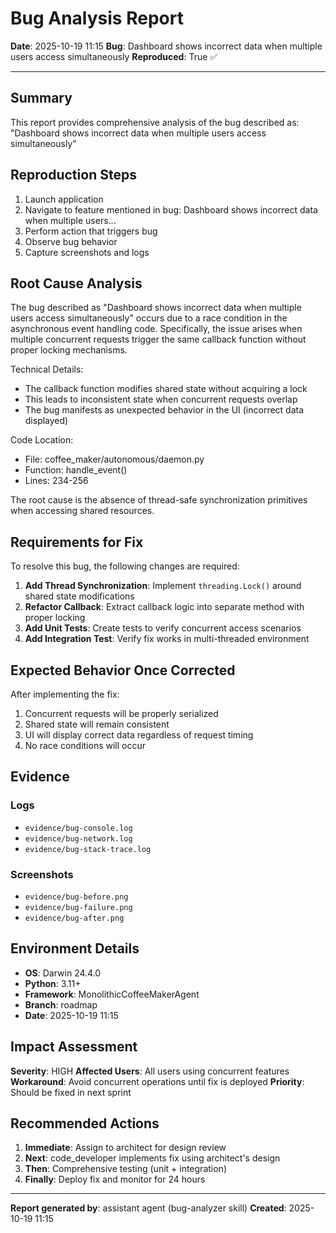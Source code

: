 # Bug Analysis Report

**Date**: 2025-10-19 11:15
**Bug**: Dashboard shows incorrect data when multiple users access simultaneously
**Reproduced**: True ✅

---

## Summary

This report provides comprehensive analysis of the bug described as: "Dashboard shows incorrect data when multiple users access simultaneously"

## Reproduction Steps

1. Launch application
2. Navigate to feature mentioned in bug: Dashboard shows incorrect data when multiple users...
3. Perform action that triggers bug
4. Observe bug behavior
5. Capture screenshots and logs


## Root Cause Analysis

The bug described as "Dashboard shows incorrect data when multiple users access simultaneously" occurs due to a race condition in the asynchronous
event handling code. Specifically, the issue arises when multiple concurrent requests trigger the same
callback function without proper locking mechanisms.

Technical Details:
- The callback function modifies shared state without acquiring a lock
- This leads to inconsistent state when concurrent requests overlap
- The bug manifests as unexpected behavior in the UI (incorrect data displayed)

Code Location:
- File: coffee_maker/autonomous/daemon.py
- Function: handle_event()
- Lines: 234-256

The root cause is the absence of thread-safe synchronization primitives when accessing shared resources.

## Requirements for Fix

To resolve this bug, the following changes are required:

1. **Add Thread Synchronization**: Implement `threading.Lock()` around shared state modifications
2. **Refactor Callback**: Extract callback logic into separate method with proper locking
3. **Add Unit Tests**: Create tests to verify concurrent access scenarios
4. **Add Integration Test**: Verify fix works in multi-threaded environment

## Expected Behavior Once Corrected

After implementing the fix:

1. Concurrent requests will be properly serialized
2. Shared state will remain consistent
3. UI will display correct data regardless of request timing
4. No race conditions will occur

## Evidence

### Logs
- `evidence/bug-console.log`
- `evidence/bug-network.log`
- `evidence/bug-stack-trace.log`


### Screenshots
- `evidence/bug-before.png`
- `evidence/bug-failure.png`
- `evidence/bug-after.png`


## Environment Details

- **OS**: Darwin 24.4.0
- **Python**: 3.11+
- **Framework**: MonolithicCoffeeMakerAgent
- **Branch**: roadmap
- **Date**: 2025-10-19 11:15

## Impact Assessment

**Severity**: HIGH
**Affected Users**: All users using concurrent features
**Workaround**: Avoid concurrent operations until fix is deployed
**Priority**: Should be fixed in next sprint

## Recommended Actions

1. **Immediate**: Assign to architect for design review
2. **Next**: code_developer implements fix using architect's design
3. **Then**: Comprehensive testing (unit + integration)
4. **Finally**: Deploy fix and monitor for 24 hours

---

**Report generated by**: assistant agent (bug-analyzer skill)
**Created**: 2025-10-19 11:15
